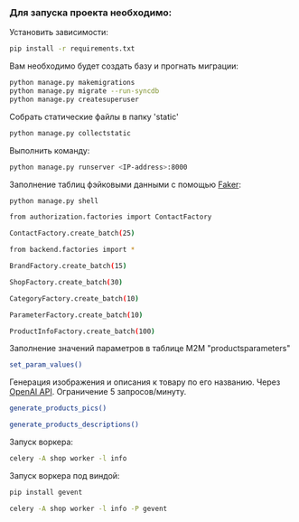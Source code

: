 ### Для запуска проекта необходимо:

Установить зависимости:

```bash
pip install -r requirements.txt
```

Вам необходимо будет создать базу и прогнать миграции:

```bash
python manage.py makemigrations
python manage.py migrate --run-syncdb 
python manage.py createsuperuser
```

Собрать статические файлы в папку 'static'
```bash
python manage.py collectstatic
```
Выполнить команду:

```bash
python manage.py runserver <IP-address>:8000
```


Заполнение таблиц фэйковыми данными с помощью [Faker](https://faker.readthedocs.io/en/master/index.html):
```bash
python manage.py shell  
```
```bash
from authorization.factories import ContactFactory

ContactFactory.create_batch(25)
```
```bash
from backend.factories import *

BrandFactory.create_batch(15)

ShopFactory.create_batch(30)

CategoryFactory.create_batch(10)

ParameterFactory.create_batch(10)

ProductInfoFactory.create_batch(100)
```

Заполнение значений параметров в таблице M2M "productsparameters" 
```bash
set_param_values()
```
Генерация изображения и описания к товару по его названию. Через [OpenAI API](https://platform.openai.com/docs/guides/images/image-generation-beta).
Ограничение 5 запросов/минуту. 
```bash
generate_products_pics()

generate_products_descriptions()
```

Запуск воркера:
```bash
celery -A shop worker -l info
```

Запуск воркера под виндой:
```bash
pip install gevent
```
```bash
celery -A shop worker -l info -P gevent
```

